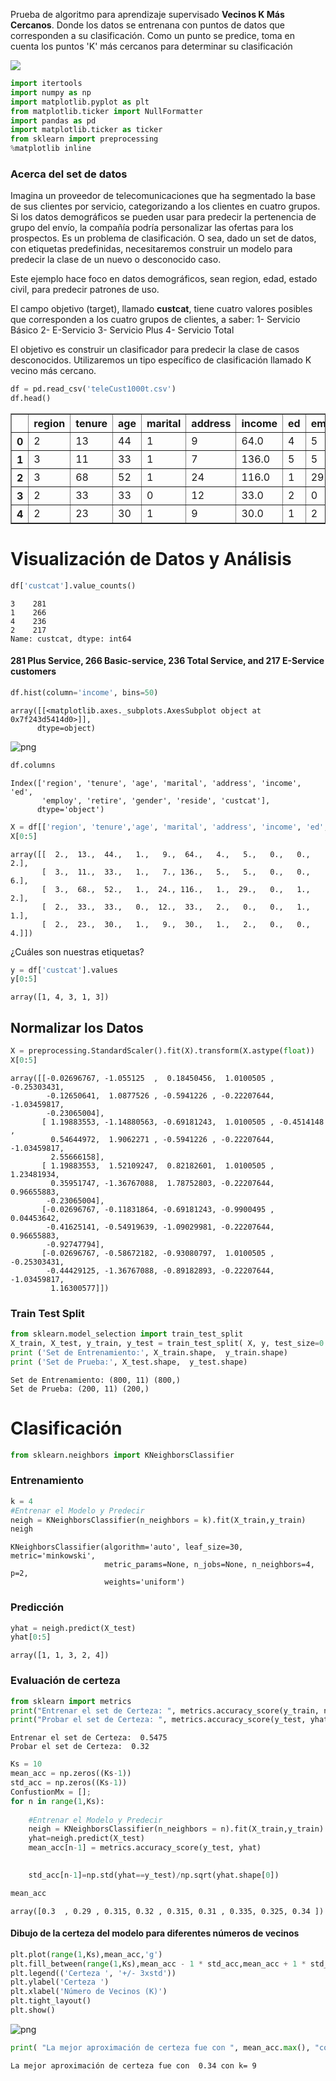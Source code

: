 Prueba de algoritmo para aprendizaje supervisado **Vecinos K Más Cercanos**. Donde los datos se entrenana con puntos de datos que corresponden a su clasificación. Como un punto se predice, toma en cuenta los puntos 'K' más cercanos para determinar su clasificación

<img src = "KNN Diagram.png">


```python
import itertools
import numpy as np
import matplotlib.pyplot as plt
from matplotlib.ticker import NullFormatter
import pandas as pd
import matplotlib.ticker as ticker
from sklearn import preprocessing
%matplotlib inline
```

### Acerca del set de datos

Imagina un proveedor de telecomunicaciones que ha segmentado la base de sus clientes por servicio, categorizando a los clientes en cuatro grupos. Si los datos demográficos se pueden usar para predecir la pertenencia de grupo del envío, la compañía podría personalizar las ofertas para los prospectos. Es un problema de clasificación. O sea, dado un set de datos, con etiquetas predefinidas, necesitaremos construir un modelo para predecir la clase de un nuevo o desconocido caso. 

Este ejemplo hace foco en datos demográficos, sean region, edad, estado civil, para predecir patrones de uso. 

El campo objetivo (target), llamado __custcat__, tiene cuatro valores posibles que corresponden a los cuatro grupos de clientes, a saber:
  1- Servicio Básico
  2- E-Servicio
  3- Servicio Plus
  4- Servicio Total

El objetivo es construir un clasificador para predecir la clase de casos desconocidos. Utilizaremos un tipo específico de clasificación llamado K vecino más cercano.



```python
df = pd.read_csv('teleCust1000t.csv')
df.head()
```




<div>

<table border="1" class="dataframe">
  <thead>
    <tr style="text-align: right;">
      <th></th>
      <th>region</th>
      <th>tenure</th>
      <th>age</th>
      <th>marital</th>
      <th>address</th>
      <th>income</th>
      <th>ed</th>
      <th>employ</th>
      <th>retire</th>
      <th>gender</th>
      <th>reside</th>
      <th>custcat</th>
    </tr>
  </thead>
  <tbody>
    <tr>
      <th>0</th>
      <td>2</td>
      <td>13</td>
      <td>44</td>
      <td>1</td>
      <td>9</td>
      <td>64.0</td>
      <td>4</td>
      <td>5</td>
      <td>0.0</td>
      <td>0</td>
      <td>2</td>
      <td>1</td>
    </tr>
    <tr>
      <th>1</th>
      <td>3</td>
      <td>11</td>
      <td>33</td>
      <td>1</td>
      <td>7</td>
      <td>136.0</td>
      <td>5</td>
      <td>5</td>
      <td>0.0</td>
      <td>0</td>
      <td>6</td>
      <td>4</td>
    </tr>
    <tr>
      <th>2</th>
      <td>3</td>
      <td>68</td>
      <td>52</td>
      <td>1</td>
      <td>24</td>
      <td>116.0</td>
      <td>1</td>
      <td>29</td>
      <td>0.0</td>
      <td>1</td>
      <td>2</td>
      <td>3</td>
    </tr>
    <tr>
      <th>3</th>
      <td>2</td>
      <td>33</td>
      <td>33</td>
      <td>0</td>
      <td>12</td>
      <td>33.0</td>
      <td>2</td>
      <td>0</td>
      <td>0.0</td>
      <td>1</td>
      <td>1</td>
      <td>1</td>
    </tr>
    <tr>
      <th>4</th>
      <td>2</td>
      <td>23</td>
      <td>30</td>
      <td>1</td>
      <td>9</td>
      <td>30.0</td>
      <td>1</td>
      <td>2</td>
      <td>0.0</td>
      <td>0</td>
      <td>4</td>
      <td>3</td>
    </tr>
  </tbody>
</table>
</div>



# Visualización de Datos y Análisis 




```python
df['custcat'].value_counts()
```




    3    281
    1    266
    4    236
    2    217
    Name: custcat, dtype: int64



#### 281 Plus Service, 266 Basic-service, 236 Total Service, and 217 E-Service customers



```python
df.hist(column='income', bins=50)
```




    array([[<matplotlib.axes._subplots.AxesSubplot object at 0x7f243d5414d0>]],
          dtype=object)




![png](output_9_1.png)



```python
df.columns
```




    Index(['region', 'tenure', 'age', 'marital', 'address', 'income', 'ed',
           'employ', 'retire', 'gender', 'reside', 'custcat'],
          dtype='object')




```python
X = df[['region', 'tenure','age', 'marital', 'address', 'income', 'ed', 'employ','retire', 'gender', 'reside']] .values  #.astype(float)
X[0:5]

```




    array([[  2.,  13.,  44.,   1.,   9.,  64.,   4.,   5.,   0.,   0.,   2.],
           [  3.,  11.,  33.,   1.,   7., 136.,   5.,   5.,   0.,   0.,   6.],
           [  3.,  68.,  52.,   1.,  24., 116.,   1.,  29.,   0.,   1.,   2.],
           [  2.,  33.,  33.,   0.,  12.,  33.,   2.,   0.,   0.,   1.,   1.],
           [  2.,  23.,  30.,   1.,   9.,  30.,   1.,   2.,   0.,   0.,   4.]])



¿Cuáles son nuestras etiquetas?


```python
y = df['custcat'].values
y[0:5]
```




    array([1, 4, 3, 1, 3])



## Normalizar los Datos 


```python
X = preprocessing.StandardScaler().fit(X).transform(X.astype(float))
X[0:5]
```




    array([[-0.02696767, -1.055125  ,  0.18450456,  1.0100505 , -0.25303431,
            -0.12650641,  1.0877526 , -0.5941226 , -0.22207644, -1.03459817,
            -0.23065004],
           [ 1.19883553, -1.14880563, -0.69181243,  1.0100505 , -0.4514148 ,
             0.54644972,  1.9062271 , -0.5941226 , -0.22207644, -1.03459817,
             2.55666158],
           [ 1.19883553,  1.52109247,  0.82182601,  1.0100505 ,  1.23481934,
             0.35951747, -1.36767088,  1.78752803, -0.22207644,  0.96655883,
            -0.23065004],
           [-0.02696767, -0.11831864, -0.69181243, -0.9900495 ,  0.04453642,
            -0.41625141, -0.54919639, -1.09029981, -0.22207644,  0.96655883,
            -0.92747794],
           [-0.02696767, -0.58672182, -0.93080797,  1.0100505 , -0.25303431,
            -0.44429125, -1.36767088, -0.89182893, -0.22207644, -1.03459817,
             1.16300577]])



### Train Test Split  


```python
from sklearn.model_selection import train_test_split
X_train, X_test, y_train, y_test = train_test_split( X, y, test_size=0.2, random_state=4)
print ('Set de Entrenamiento:', X_train.shape,  y_train.shape)
print ('Set de Prueba:', X_test.shape,  y_test.shape)
```

    Set de Entrenamiento: (800, 11) (800,)
    Set de Prueba: (200, 11) (200,)


# Clasificación 


```python
from sklearn.neighbors import KNeighborsClassifier
```

### Entrenamiento


```python
k = 4
#Entrenar el Modelo y Predecir  
neigh = KNeighborsClassifier(n_neighbors = k).fit(X_train,y_train)
neigh
```




    KNeighborsClassifier(algorithm='auto', leaf_size=30, metric='minkowski',
                         metric_params=None, n_jobs=None, n_neighbors=4, p=2,
                         weights='uniform')



### Predicción


```python
yhat = neigh.predict(X_test)
yhat[0:5]
```




    array([1, 1, 3, 2, 4])



### Evaluación de certeza


```python
from sklearn import metrics
print("Entrenar el set de Certeza: ", metrics.accuracy_score(y_train, neigh.predict(X_train)))
print("Probar el set de Certeza: ", metrics.accuracy_score(y_test, yhat))
```

    Entrenar el set de Certeza:  0.5475
    Probar el set de Certeza:  0.32



```python
Ks = 10
mean_acc = np.zeros((Ks-1))
std_acc = np.zeros((Ks-1))
ConfustionMx = [];
for n in range(1,Ks):
    
    #Entrenar el Modelo y Predecir  
    neigh = KNeighborsClassifier(n_neighbors = n).fit(X_train,y_train)
    yhat=neigh.predict(X_test)
    mean_acc[n-1] = metrics.accuracy_score(y_test, yhat)

    
    std_acc[n-1]=np.std(yhat==y_test)/np.sqrt(yhat.shape[0])

mean_acc
```




    array([0.3  , 0.29 , 0.315, 0.32 , 0.315, 0.31 , 0.335, 0.325, 0.34 ])



#### Dibujo de la certeza del modelo para diferentes números de vecinos


```python
plt.plot(range(1,Ks),mean_acc,'g')
plt.fill_between(range(1,Ks),mean_acc - 1 * std_acc,mean_acc + 1 * std_acc, alpha=0.10)
plt.legend(('Certeza ', '+/- 3xstd'))
plt.ylabel('Certeza ')
plt.xlabel('Número de Vecinos (K)')
plt.tight_layout()
plt.show()
```


![png](output_28_0.png)



```python
print( "La mejor aproximación de certeza fue con ", mean_acc.max(), "con k=", mean_acc.argmax()+1) 
```

    La mejor aproximación de certeza fue con  0.34 con k= 9



```python

```
